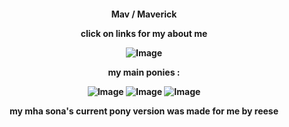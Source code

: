  <p align="center">
  <h4 align="center"
    </a>
    Mav / Maverick 
    <p>click on links for my about me</p>

![Image](https://github.com/user-attachments/assets/34e830f2-6512-40ce-bc88-6bb2de4258e9)

my main ponies :

![Image](https://github.com/user-attachments/assets/80e6fa1e-025a-45cb-bdd2-e66e6c03cd76)
![Image](https://github.com/user-attachments/assets/0f755d24-4e0f-4f36-98d6-3f2dec3e982b)
![Image](https://github.com/user-attachments/assets/37daeffa-110f-4e2d-a021-0290e11510e4)

my mha sona's current pony version was made for me by reese 
